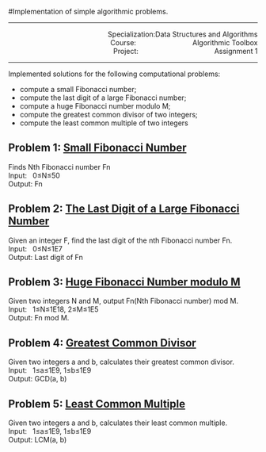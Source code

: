 #Implementation of simple algorithmic problems.

---
<p align="right">
Specialization:Data Structures and Algorithms</br>
Course:&nbsp;&nbsp;&nbsp;&nbsp;&nbsp;&nbsp;&nbsp;&nbsp;&nbsp;&nbsp;&nbsp;&nbsp;&nbsp;&nbsp;&nbsp;&nbsp;&nbsp;&nbsp;&nbsp;&nbsp;&nbsp;&nbsp;&nbsp;&nbsp;&nbsp;&nbsp;&nbsp;&nbsp;&nbsp;Algorithmic Toolbox</br>
Project:&nbsp;&nbsp;&nbsp;&nbsp;&nbsp;&nbsp;&nbsp;&nbsp;&nbsp;&nbsp;&nbsp;&nbsp;&nbsp;&nbsp;&nbsp;&nbsp;&nbsp;&nbsp;&nbsp;&nbsp;&nbsp;&nbsp;&nbsp;&nbsp;&nbsp;&nbsp;&nbsp;&nbsp;&nbsp;&nbsp;&nbsp;&nbsp;&nbsp;&nbsp;&nbsp;&nbsp;&nbsp;&nbsp;
Assignment&nbsp;1</br></p>

---
Implemented solutions for the following computational problems:  

- compute a small Fibonacci number;
- compute the last digit of a large Fibonacci number;
- compute a huge Fibonacci number modulo M;
- compute the greatest common divisor of two integers;
- compute the least common multiple of two integers

## Problem 1: [Small Fibonacci Number]
Finds Nth Fibonacci number Fn</br>
Input:&nbsp;&nbsp;&nbsp;0&le;N&le;50</br> 
Output: Fn</br>
 
## Problem 2: [The Last Digit of a Large Fibonacci Number]
Given an integer F, find the last digit of the nth Fibonacci number Fn.</br>
Input:&nbsp;&nbsp;&nbsp;0&le;N&le;1E7</br> 
Output: Last digit of Fn</br>

## Problem 3: [Huge Fibonacci Number modulo M]
Given two integers N and M, output Fn(Nth Fibonacci number) mod M.</br>
Input:&nbsp;&nbsp;&nbsp;1&le;N&le;1E18, 2&le;M&le;1E5</br>
Output: Fn mod M. </br>

## Problem 4: [Greatest Common Divisor]
Given two integers a and b, calculates their greatest common divisor.</br>
Input:&nbsp;&nbsp;&nbsp;1&le;a&le;1E9,  1&le;b&le;1E9</br>
Output: GCD(a, b)</br>

## Problem 5: [Least Common Multiple] 
Given two integers a and b, calculates their least common multiple.</br>
Input:&nbsp;&nbsp;&nbsp;1&le;a&le;1E9,  1&le;b&le;1E9</br>
Output: LCM(a, b)</br>

[Small Fibonacci Number]:./src/fib.c 
[The Last Digit of a Large Fibonacci Number]:./src/fibonacci_last_digit.c
[Huge Fibonacci Number modulo M]:./src/fibonacci_huge.c
[Greatest Common Divisor]:./src/gcd.c
[Least Common Multiple]:/src/lcm.c
